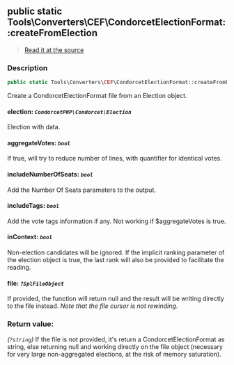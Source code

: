 ## public static Tools\Converters\CEF\CondorcetElectionFormat::createFromElection

> [Read it at the source](https://github.com/julien-boudry/Condorcet/blob/master/src/Tools/Converters/CEF/CondorcetElectionFormat.php#L38)

### Description    

```php
public static Tools\Converters\CEF\CondorcetElectionFormat::createFromElection ( CondorcetPHP\Condorcet\Election $election [, bool $aggregateVotes = true , bool $includeNumberOfSeats = true , bool $includeTags = true , bool $inContext = false , ?SplFileObject $file = null] ): ?string
```

Create a CondorcetElectionFormat file from an Election object.
    

#### **election:** *`CondorcetPHP\Condorcet\Election`*   
Election with data.    


#### **aggregateVotes:** *`bool`*   
If true, will try to reduce number of lines, with quantifier for identical votes.    


#### **includeNumberOfSeats:** *`bool`*   
Add the Number Of Seats parameters to the output.    


#### **includeTags:** *`bool`*   
Add the vote tags information if any. Not working if $aggregateVotes is true.    


#### **inContext:** *`bool`*   
Non-election candidates will be ignored. If the implicit ranking parameter of the election object is true, the last rank will also be provided to facilitate the reading.    


#### **file:** *`?SplFileObject`*   
If provided, the function will return null and the result will be writing directly to the file instead. _Note that the file cursor is not rewinding_.    


### Return value:   

*(`?string`)* If the file is not provided, it's return a CondorcetElectionFormat as string, else returning null and working directly on the file object (necessary for very large non-aggregated elections, at the risk of memory saturation).

